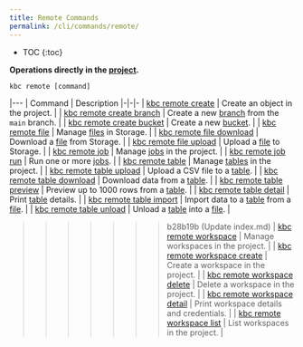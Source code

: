 ```yaml
---
title: Remote Commands
permalink: /cli/commands/remote/
---
```


* TOC
{:toc}

**Operations directly in the [project](/cli/#subsystems).**

```
kbc remote [command]
```

|---
| Command | Description
|-|-|-
| [kbc remote create](/cli/commands/remote/create/) | Create an object in the project. |
| [kbc remote create branch](/cli/commands/remote/create/branch/) | Create a new [branch](https://help.keboola.com/components/branches/) from the `main` branch. |
| [kbc remote create bucket](/cli/commands/remote/create/bucket/) | Create a new [bucket](https://help.keboola.com/storage/buckets/). |
| [kbc remote file](/cli/commands/remote/file/) | Manage [files](https://help.keboola.com/storage/files/) in Storage. |
| [kbc remote file download](/cli/commands/remote/file/download/) | Download a [file](https://help.keboola.com/storage/files/) from Storage. |
| [kbc remote file upload](/cli/commands/remote/file/upload/) | Upload a [file](https://help.keboola.com/storage/files/) to Storage. |
| [kbc remote job](/cli/commands/remote/job/) | Manage [jobs](https://help.keboola.com/management/jobs/) in the project. |
| [kbc remote job run](/cli/commands/remote/job/run/) | Run one or more [jobs](https://help.keboola.com/management/jobs/). |
| [kbc remote table](/cli/commands/remote/table/) | Manage [tables](https://help.keboola.com/storage/tables/) in the project. |
| [kbc remote table upload](/cli/commands/remote/table/upload/) | Upload a CSV file to a [table](https://help.keboola.com/storage/tables/). |
| [kbc remote table download](/cli/commands/remote/table/download/) | Download data from a [table](https://help.keboola.com/storage/tables/). |
| [kbc remote table preview](/cli/commands/remote/table/preview/) | Preview up to 1000 rows from a [table](https://help.keboola.com/storage/tables/). |
| [kbc remote table detail](/cli/commands/remote/table/detail/) | Print [table](https://help.keboola.com/storage/tables/) details. |
| [kbc remote table import](/cli/commands/remote/table/import/) | Import data to a [table](https://help.keboola.com/storage/tables/) from a [file](https://help.keboola.com/storage/files/). |
| [kbc remote table unload](/cli/commands/remote/table/unload/) | Unload a [table](https://help.keboola.com/storage/tables/) into a [file](https://help.keboola.com/storage/files/). |
>>>>>>> b28b19b (Update index.md)
| [kbc remote workspace](/cli/commands/remote/create/) | Manage workspaces in the project. |
| [kbc remote workspace create](/cli/commands/remote/workspace/create/) | Create a workspace in the project. |
| [kbc remote workspace delete](/cli/commands/remote/workspace/delete/) | Delete a workspace in the project. |
| [kbc remote workspace detail](/cli/commands/remote/workspace/detail/) | Print workspace details and credentials. |
| [kbc remote workspace list](/cli/commands/remote/workspace/list/) | List workspaces in the project. |
